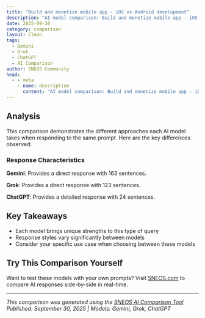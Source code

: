 ```yaml
---
title: "Build and monetize mobile app - iOS vs Android development"
description: "AI model comparison: Build and monetize mobile app - iOS vs Android development..."
date: 2025-09-30
category: comparison
layout: Clean
tags:
  - Gemini
  - Grok
  - ChatGPT
  - AI Comparison
author: SNEOS Community
head:
  - - meta
    - name: description
      content: "AI model comparison: Build and monetize mobile app - iOS vs Android development..."
---
```


<ChatComparison
  title="Build and monetize mobile app - iOS vs Android development"
  prompt="Build and monetize mobile app - iOS vs Android development"
  :responses='{
    "Gemini": "Okay, let\u0027s break down the decision of building and monetizing a mobile app, focusing on iOS (Apple) vs. Android (Google) development.  I\u0027ll cover the key considerations, pros/cons, and strategies for each platform, along with monetization options.\n\n**Key Considerations Before Choosing:**\n\n*   **Target Audience:**  *Who* are you trying to reach?  Knowing your demographic\u0027s platform preference is crucial.\n    *   **iOS:** Often associated with higher income demographics, early adopters of technology, and users who value design and a seamless experience.  Strong in the US, Canada, Australia, Japan, and parts of Western Europe.\n    *   **Android:** Dominates the global market share, especially in developing countries.  Reaches a broader range of income levels and is available on a wider variety of devices.\n*   **Development Costs:**  Costs can vary significantly depending on complexity. Native development (using platform-specific languages) can be more expensive upfront. Cross-platform frameworks can sometimes reduce initial costs, but may introduce limitations.\n*   **Development Time:**  Native iOS development often (but not always) has a slightly faster development cycle due to a less fragmented ecosystem (fewer device types and OS versions to support). However, this depends heavily on the specific app and development team.\n*   **Monetization Strategy:** How will you make money? Different approaches work better on each platform.\n*   **Features and Functionality:**  Are there specific hardware features (e.g., NFC, advanced sensors) that your app needs to access? Check platform support.\n*   **App Store Guidelines and Review Process:**  Apple\u0027s App Store review process is generally considered stricter than Google\u0027s Play Store. Be prepared for potential rejections and longer review times.\n*   **Maintenance and Updates:**  Consider the ongoing costs of maintaining your app, fixing bugs, and releasing updates for new OS versions and devices.\n*   **Competition:**  Analyze the existing apps in your category on both platforms.  Where is the competition fiercest? Where might there be a gap in the market?\n*   **Technical Expertise:**  What programming languages and development tools are you comfortable with, or can easily learn/hire developers for?\n\n**iOS Development (Swift/Objective-C, Xcode):**\n\n**Pros:**\n\n*   **High-Value Users:** iOS users tend to spend more money on apps and in-app purchases.\n*   **Strong Brand Loyalty:** Apple users are generally loyal to the ecosystem.\n*   **Unified Ecosystem:** Fewer device types and OS versions to support, simplifying development and testing.\n*   **Potentially Faster Development (Sometimes):**  As mentioned, the more controlled environment can sometimes lead to slightly faster development cycles, although this is highly project-dependent.\n*   **Well-Defined Design Guidelines:** Apple provides clear Human Interface Guidelines (HIG) to help developers create consistent and user-friendly apps.\n*   **Excellent Performance:** iOS devices are known for their performance and optimization.\n*   **Less Fragmentation:** Fewer OS versions to support compared to Android.\n\n**Cons:**\n\n*   **Higher Barrier to Entry:**  Requires Apple hardware (Mac) for development and an Apple Developer Program membership ($99/year).\n*   **Stricter App Store Review Process:** Can lead to longer review times and potential rejections.\n*   **Smaller Market Share (Globally):** While iOS is strong in key markets, Android dominates worldwide.\n*   **Codebase:** Swift/Objective-C is needed for native.\n\n**Android Development (Java/Kotlin, Android Studio):**\n\n**Pros:**\n\n*   **Larger Market Share:**  Android\u0027s global reach is significantly larger than iOS.\n*   **Wider Device Range:**  Android runs on devices from budget phones to high-end flagships, reaching a broader audience.\n*   **Lower Barrier to Entry:**  Android development can be done on Windows, macOS, or Linux. Android Studio is free, and the Developer Program registration is a one-time fee.\n*   **More Flexible App Store:** Google\u0027s Play Store has a more lenient review process.\n*   **Open Source:** The Android operating system is open-source, which allows for greater customization.\n*   **Hardware Access:** Android offers deep integration with hardware features.\n*   **Customization:** Android allows for a higher degree of customization than iOS.\n*   **Codebase:** Java/Kotlin is needed for native.\n\n**Cons:**\n\n*   **Fragmented Ecosystem:**  Developing for Android means supporting a wide range of devices, screen sizes, and OS versions, increasing testing complexity.\n*   **Lower Average Revenue Per User:** Android users tend to spend less money on apps than iOS users.\n*   **Piracy Concerns:** Android apps are generally easier to pirate than iOS apps.\n*   **Security Concerns:** Due to the open nature of Android, security vulnerabilities can be more prevalent.\n*   **Performance Issues:** Can be an issue on low-end devices.\n*   **UI/UX Consistency:** Achieving a consistent user experience across all Android devices can be challenging.\n\n**Monetization Strategies for Mobile Apps:**\n\nHere\u0027s a breakdown of common monetization methods, with notes on how they might perform differently on iOS vs. Android:\n\n1.  **In-App Purchases (IAP):**\n\n    *   **Concept:** Users buy virtual goods, services, or features within the app. (e.g., extra lives, premium content, removing ads).\n    *   **iOS vs. Android:**  Generally more profitable on iOS due to higher spending users.\n    *   **Best for:** Games, productivity apps, content-based apps.\n    *   **Considerations:**  Offer compelling value for the purchase.  Balance pricing to avoid alienating users.\n2.  **Subscriptions:**\n\n    *   **Concept:** Users pay a recurring fee (monthly, annually) for access to content, features, or services.\n    *   **iOS vs. Android:** Can be successful on both, but iOS users are more likely to subscribe.\n    *   **Best for:** Streaming services, news apps, productivity tools, fitness apps.\n    *   **Considerations:**  Provide consistent value to justify the subscription fee. Offer a free trial to attract users.\n3.  **Advertising:**\n\n    *   **Concept:** Display ads within the app.  (Banner ads, interstitial ads, rewarded video ads, native ads).\n    *   **iOS vs. Android:**  Android can generate more ad revenue due to its larger user base, *but* the revenue per impression (RPM) is often lower. iOS has higher RPM.\n    *   **Best for:** Free apps that need a way to generate revenue.\n    *   **Considerations:**  Don\u0027t be too intrusive with ads.  Offer a way for users to remove ads through an in-app purchase.  Choose ad networks carefully.\n4.  **Freemium:**\n\n    *   **Concept:** Offer a basic version of the app for free, with premium features or content available through in-app purchases or subscriptions.\n    *   **iOS vs. Android:** A popular model for both platforms. Success depends on balancing the value of the free version with the premium offerings.\n    *   **Best for:** Wide range of apps, including games, productivity, and lifestyle apps.\n    *   **Considerations:**  The free version must be useful enough to attract users, but the premium features should be compelling enough to drive conversions.\n5.  **Paid Apps:**\n\n    *   **Concept:** Users pay a one-time fee to download the app.\n    *   **iOS vs. Android:**  More common and generally more successful on iOS.  Android users are less likely to pay upfront for an app.\n    *   **Best for:** Apps with a strong value proposition and unique features.\n    *   **Considerations:**  Must offer a compelling reason for users to pay upfront. A free trial or demo version can help.\n6.  **Affiliate Marketing:**\n\n    *   **Concept:**  Promote other products or services within your app and earn a commission on sales.\n    *   **iOS vs. Android:** Can be implemented on both platforms.\n    *   **Best for:** Apps related to specific niches (e.g., travel, finance, health).\n    *   **Considerations:**  Choose affiliate programs that are relevant to your users.  Be transparent about your affiliate relationships.\n7.  **Sponsorships:**\n\n    *   **Concept:**  Partner with companies to promote their products or services within your app.\n    *   **iOS vs. Android:** Can be used on both platforms.\n    *   **Best for:** Apps with a large and engaged user base in a specific niche.\n    *   **Considerations:**  Choose sponsors that align with your brand and values. Be transparent with your users about sponsored content.\n8.  **Data Monetization (Be Careful!):**\n\n    *   **Concept:** Collect and sell anonymized user data to third parties.\n    *   **iOS vs. Android:** Possible on both, but *highly* controversial and requires careful consideration of privacy regulations (GDPR, CCPA). **Very risky, generally avoid.**\n    *   **Best for:**  Apps that collect large amounts of user data.\n    *   **Considerations:**  **Transparency is key.**  Users must be fully informed about how their data is being collected and used.  Compliance with privacy regulations is essential. This can easily backfire and destroy user trust.\n\n**Example Scenario:  Photo Editing App**\n\n*   **Strategy:** Freemium\n*   **Free Version:** Basic editing tools, filters, and sharing options.\n*   **Premium Version (Subscription or IAP):** Advanced editing tools, exclusive filters, cloud storage, removal of ads.\n*   **iOS:**  Capitalize on the platform\u0027s design focus and appeal to creative users. Charge a slightly higher price for the premium subscription.\n*   **Android:** Offer a wider range of price points for in-app purchases to cater to a more diverse user base. Optimize the app for performance on a variety of Android devices.\n\n**Cross-Platform Development (React Native, Flutter, Xamarin):**\n\nAn alternative to native development is using cross-platform frameworks.  These allow you to write code once and deploy it to both iOS and Android.\n\n**Pros:**\n\n*   **Reduced Development Time and Cost:** Single codebase for both platforms.\n*   **Code Reusability:** Share code between platforms.\n*   **Wider Audience Reach:** Deploy to both iOS and Android.\n\n**Cons:**\n\n*   **Performance Limitations:** Can be slower than native apps, especially for complex tasks.\n*   **Platform-Specific Features:** Accessing certain native features may be more difficult.\n*   **Dependency on Framework:**  Rely on the framework being maintained and updated.\n*   **UI/UX Challenges:**  Achieving a truly native look and feel on both platforms can be challenging.\n\n**Which Platform Should You Choose?**\n\nThere\u0027s no one-size-fits-all answer.  Here\u0027s a decision-making framework:\n\n1.  **Prioritize Your Target Audience:**  Where do your ideal users spend their time?\n2.  **Consider Your Budget:**  Can you afford native development for both platforms, or is cross-platform a better fit?\n3.  **Evaluate Your Technical Expertise:**  What skills does your team possess, and what can you realistically learn or hire for?\n4.  **Analyze the Competition:**  Where are the opportunities in the market?\n5.  **Choose Your Monetization Strategy:** Which methods align with your target audience and app type?\n\n**Decision Matrix (Simplified):**\n\n| Factor                      | iOS                                     | Android                                  |\n| --------------------------- | ---------------------------------------- | ----------------------------------------- |\n| **Target Audience**          | High-income, design-focused, US/EU        | Global, broader income range              |\n| **Budget**                 | Higher upfront cost                    | Lower upfront cost                       |\n| **Development Time**        | Potentially faster                       | Can be longer due to fragmentation       |\n| **Monetization**            | Higher ARPU, IAP, Subscriptions        | Ads, Freemium, wider user base          |\n| **Market Share**           | Strong in specific markets               | Global dominance                           |\n| **App Complexity**        | Complex: Either native or carefully chosen cross-platform |  Complex: Either native or carefully chosen cross-platform |\n\n**Ultimately, the best approach might be:**\n\n*   **Start with one platform:** Focus on the one that aligns best with your target audience and budget.\n*   **Validate your idea:** Get feedback and iterate on your app before expanding to the other platform.\n*   **Consider a phased approach:** Launch a basic version on one platform, then add features and expand to the other platform based on user feedback and market demand.\n\n**Key Takeaways:**\n\n*   **Research is essential.** Thoroughly understand your target audience, the competitive landscape, and the monetization options.\n*   **Focus on quality.** A well-designed, user-friendly app is crucial for success on both platforms.\n*   **Iterate and improve.** Continuously update your app based on user feedback and market trends.\n*   **Don\u0027t ignore marketing.** App store optimization (ASO) and other marketing strategies are essential for getting your app discovered.\n\nBy carefully considering these factors, you can make an informed decision about which platform to develop for and how to monetize your mobile app effectively. Good luck!\n",
    "Grok": "Building and monetizing a mobile app is a great business opportunity, but deciding whether to develop for iOS, Android, or both depends on several factors, including your target audience, budget, development resources, and monetization strategy. Below, I\u0027ll break down the key considerations for iOS vs Android development, along with steps to build and monetize your app.\n\n---\n\n### **1. iOS vs Android: Key Differences and Considerations**\n\n#### **Target Audience**\n- **iOS**: \n  - Apple users are often in higher income brackets and more willing to spend on apps and in-app purchases.\n  - iOS dominates in markets like the US, Canada, and parts of Europe.\n  - Smaller user base (about 28% of global smartphone users as of 2023), but higher revenue potential per user.\n- **Android**: \n  - Android has a much larger global market share (about 70% as of 2023), especially in developing countries like India, Brazil, and parts of Asia.\n  - Users are more diverse in terms of income, so free apps with ads or freemium models often work better.\n  - Greater potential for sheer download volume due to the massive user base.\n\n**Recommendation**: If your app is premium or targets affluent users, start with iOS. If you aim for mass adoption or are targeting emerging markets, prioritize Android.\n\n#### **Development Cost and Complexity**\n- **iOS**:\n  - Requires a Mac for development (Xcode is Apple\u2019s IDE).\n  - Coding is done in Swift or Objective-C, which may have a steeper learning curve if you\u0027re not familiar with Apple\u2019s ecosystem.\n  - Fewer device variations to test on (Apple controls hardware), so development and testing are often faster.\n  - App Store review process is stricter, which may delay launches or updates.\n- **Android**:\n  - Development can be done on any OS (Windows, macOS, Linux) using Android Studio, with coding in Kotlin or Java.\n  - Massive fragmentation in devices (different screen sizes, OS versions, manufacturers), which increases testing and optimization efforts.\n  - Google Play Store has a more lenient review process, allowing faster launches and updates.\n\n**Recommendation**: If budget is a concern, Android development might be cheaper due to lower hardware requirements for developers. However, iOS can be less complex due to limited device fragmentation.\n\n#### **Monetization Potential**\n- **iOS**:\n  - Higher average revenue per user (ARPU) due to users\u2019 willingness to pay for apps and in-app purchases.\n  - Subscription-based models and premium apps perform better on iOS.\n  - Apple takes a 30% cut on transactions (15% for small developers under $1M annual revenue).\n- **Android**:\n  - Lower ARPU, but higher download numbers can offset this.\n  - Ads (e.g., Google AdMob) and freemium models are more common due to user preference for free apps.\n  - Google also takes a 30% cut (15% for the first $1M in revenue annually).\n\n**Recommendation**: If your app relies on in-app purchases or subscriptions, iOS is often more profitable. For ad-based revenue, Android\u2019s larger audience can yield better results.\n\n#### **Market Launch Speed**\n- **iOS**: Apple\u2019s strict App Store guidelines can lead to delays (1-7 days for review, potential rejections).\n- **Android**: Google Play approvals are faster (often within hours to a day) with fewer rejections.\n\n**Recommendation**: If speed to market is critical, start with Android.\n\n---\n\n### **2. Steps to Build a Mobile App**\n\n#### **Step 1: Define Your Idea and Target Platform**\n- Validate your app idea by researching the market (competitor analysis, user needs).\n- Decide whether to start with iOS, Android, or both (consider the audience and monetization factors above).\n  - Option: Use cross-platform frameworks like Flutter (Dart) or React Native (JavaScript) to build for both platforms simultaneously, saving time and cost.\n\n#### **Step 2: Plan and Design**\n- Create wireframes and a user interface (UI) design. Tools like Figma or Sketch can help.\n- Focus on user experience (UX) to ensure the app is intuitive and engaging.\n- Define the Minimum Viable Product (MVP) with core features to launch quickly and gather feedback.\n\n#### **Step 3: Choose Your Tech Stack**\n- **iOS**: Swift (modern, recommended) or Objective-C.\n- **Android**: Kotlin (preferred by Google) or Java.\n- **Cross-Platform**: Flutter, React Native, or Xamarin.\n- Backend: Consider Firebase, AWS, or Node.js for server-side logic, databases, and APIs.\n\n#### **Step 4: Development**\n- Hire developers or learn to code yourself (online resources like Udemy, Coursera, or freeCodeCamp can help).\n- Average cost of development:\n  - Simple app: $10,000\u2013$25,000 per platform.\n  - Medium complexity: $25,000\u2013$50,000 per platform.\n  - Complex app (e.g., social media, e-commerce): $50,000\u002B per platform.\n- Cross-platform development can reduce costs by 30\u201340%.\n\n#### **Step 5: Testing**\n- Test for bugs, performance, and compatibility.\n- **iOS**: Test on different iPhone/iPad models using Xcode\u2019s simulator or real devices.\n- **Android**: Test across a range of devices and OS versions (use tools like BrowserStack or real device testing).\n\n#### **Step 6: Launch**\n- **iOS**: Submit to the App Store (requires a $99/year developer account). Follow Apple\u2019s guidelines to avoid rejection.\n- **Android**: Submit to Google Play Store (one-time $25 fee). Ensure compliance with Google\u2019s policies.\n\n#### **Step 7: Post-Launch**\n- Gather user feedback to improve the app.\n- Release regular updates to fix bugs and add features.\n- Use analytics tools (e.g., Google Analytics, Firebase) to track user behavior and retention.\n\n---\n\n### **3. Monetization Strategies**\n\n#### **1. Paid Apps**\n- Charge an upfront fee to download the app.\n- Works better on iOS due to users\u2019 willingness to pay.\n- Challenge: Convincing users to pay before trying (offer a strong value proposition).\n\n#### **2. In-App Purchases (IAP)**\n- Sell digital goods, premium features, or consumables within the app (e.g., extra lives in games).\n- Highly effective on iOS; Android users are less likely to spend on IAPs.\n- Example: Dating apps (Tinder), games (Candy Crush).\n\n#### **3. Subscriptions**\n- Charge a recurring fee (monthly/yearly) for access to content or features.\n- Works well for content-based apps (e.g., streaming, fitness, productivity).\n- iOS users are more likely to subscribe; Apple and Google take a cut (30%, or 15% for smaller developers).\n\n#### **4. Freemium Model**\n- Offer a free app with basic features and charge for premium features or content.\n- Popular on both platforms, especially Android, where users prefer free apps.\n- Example: Spotify (free with ads, premium without).\n\n#### **5. Advertising**\n- Integrate ads (banner, interstitial, rewarded video) using platforms like Google AdMob or Unity Ads.\n- More effective on Android due to larger user base and preference for free apps.\n- Challenge: Balancing ad frequency to avoid annoying users.\n\n#### **6. Sponsorships or Partnerships**\n- Partner with brands to promote their products/services within your app.\n- Works well for niche apps with a loyal user base.\n- Example: Fitness apps partnering with health brands.\n\n#### **7. Affiliate Marketing**\n- Earn commissions by promoting products/services through affiliate links.\n- Suitable for content or e-commerce apps.\n- Example: Amazon Affiliate Program.\n\n**Recommendation**: Combine multiple strategies (e.g., freemium with ads and IAPs) to maximize revenue. Test different models to see what works best for your audience.\n\n---\n\n### **4. Marketing Your App for Growth**\n- **App Store Optimization (ASO)**: Optimize your app\u2019s title, description, keywords, and visuals to rank higher on the App Store/Google Play.\n- **Social Media \u0026 Influencers**: Promote your app on platforms like Instagram, TikTok, and YouTube.\n- **Paid Ads**: Use Google Ads, Apple Search Ads, or social media ads to drive downloads.\n- **Email Marketing**: Build a mailing list to notify users of updates or promotions.\n- **User Acquisition Costs**: Budget for marketing (average cost per install: $1\u2013$5, depending on region and niche).\n\n---\n\n### **5. Should You Build for Both Platforms?**\n- **Pros**: Reach a wider audience, maximize revenue potential.\n- **Cons**: Higher development and maintenance costs, more complex testing.\n- **Strategy**: Start with one platform based on your target audience and monetization goals, then expand to the other using cross-platform tools or additional funding from initial profits.\n\n---\n\n### **6. Tools and Resources**\n- **Development**: Xcode (iOS), Android Studio (Android), Flutter, React Native.\n- **Design**: Figma, Adobe XD, Sketch.\n- **Analytics**: Google Analytics, Firebase, Mixpanel.\n- **Monetization**: AdMob, Unity Ads, Stripe (for payments).\n- **Learning**: Udemy, Coursera, YouTube tutorials.\n\n---\n\n### **Conclusion: Which to Choose?**\n- **Start with iOS** if: You\u2019re targeting a premium audience, focusing on subscriptions/IAPs, or have a smaller budget for testing (due to less fragmentation).\n- **Start with Android** if: You\u2019re targeting a global audience, relying on ads, or need faster market entry.\n- **Long-Term**: Aim to be on both platforms using cross-platform tools to save time and cost.\n\nBy following these steps, you can build a",
    "ChatGPT": "Building and monetizing a mobile app involves several strategic decisions, including choosing the right platform(s) to develop for. The two main platforms are iOS (Apple devices) and Android (devices from various manufacturers). Here\u0027s a comparison of iOS vs. Android development with a focus on building and monetizing mobile apps:\n\n---\n\n### 1. **Market Overview**\n\n- **Android**\n  - Larger global market share (~70-75%)\n  - Popular in emerging markets (Asia, Africa, Latin America)\n  - Devices vary widely in specifications and price points\n\n- **iOS**\n  - Smaller global market share (~25-30%) but higher in developed markets (US, Canada, Western Europe, Japan)\n  - Users generally spend more on apps and in-app purchases\n  - More uniform hardware and OS versions\n\n---\n\n### 2. **Development Considerations**\n\n| Aspect                 | iOS Development                                  | Android Development                                |\n|------------------------|-------------------------------------------------|--------------------------------------------------|\n| **Programming Languages** | Swift, Objective-C                            | Java, Kotlin                                     |\n| **Development Tools**   | Xcode (Mac only)                                | Android Studio (Windows, Mac, Linux)             |\n| **Fragmentation**       | Less fragmentation (fewer devices and OS versions) | High fragmentation (many devices, screen sizes, OS versions) |\n| **App Store Approval**  | Strict and sometimes slow review process         | More lenient and faster review                     |\n| **Development Cost**    | Generally higher due to exclusive Mac tooling and Swift expertise | Slightly lower tooling cost, but may require more testing for device compatibility |\n| **Time to Market**      | Potentially shorter due to less fragmentation    | Potentially longer due to testing on various devices |\n\n---\n\n### 3. **Monetization Strategies**\n\nBoth platforms support multiple monetization models, but user behavior and platform policies differ.\n\n- **Common Monetization Methods**\n  - Paid apps\n  - Freemium model (free download with in-app purchases)\n  - Ads (banner, interstitial, rewarded video)\n  - Subscription models\n  - Sponsorships and partnerships\n\n- **iOS Monetization**\n  - Users tend to spend more on premium apps and in-app purchases\n  - Subscription-based apps often perform well\n  - App Store\u2019s payment system integrates with Apple Pay \u0026 Apple ID\n  - Higher revenue per user (ARPU)\n  - Strict guidelines on ads and in-app purchases\n\n- **Android Monetization**\n  - More ad-driven revenue due to larger free-app user base\n  - In-app purchases can be lucrative but typically lower ARPU than iOS\n  - Wider variety of payment options (Google Pay, carrier billing, third-party payment methods)\n  - Easier to distribute outside Google Play (third-party app stores), but less centralized monetization\n\n---\n\n### 4. **User Demographics \u0026 Behavior**\n\n- **iOS Users**\n  - Tend to be younger, more affluent, and more willing to spend money on apps\n  - More likely to engage with premium content and subscriptions\n\n- **Android Users**\n  - Broader demographic, including budget-conscious users\n  - Higher engagement with ad-supported apps and free content\n\n---\n\n### 5. **Revenue Examples**\n\n- On average, iOS apps generate roughly **2-3x more revenue** than Android apps despite Android\u0027s larger user base.\n- Games and entertainment apps see high engagement and spending on iOS.\n- Utility and productivity apps have varied revenues but often earn more on iOS.\n  \n---\n\n### 6. **Recommendations**\n\n- **If Monetization is a Priority and Target Users Are in Developed Markets:**\n  - Start with iOS development for higher ARPU and better monetization potential.\n\n- **If Targeting Large User Base in Emerging Markets:**\n  - Android is preferred due to market penetration.\n\n- **Cross-Platform Development:**\n  - Consider building for both platforms using frameworks like React Native, Flutter, or Xamarin to maximize reach.\n  - This increases initial development cost but broadens user base and revenue opportunities.\n\n- **Testing and Maintenance:**\n  - iOS apps are easier to maintain due to less fragmentation.\n  - Android apps require rigorous testing across multiple devices.\n\n---\n\n### 7. **Summary Table**\n\n| Factor                 | iOS                                    | Android                                |\n|------------------------|---------------------------------------|--------------------------------------|\n| Market Share           | ~25-30% (higher spenders)              | ~70-75% (larger user base)           |\n| Development Platform   | Xcode (macOS), Swift/Obj-C             | Android Studio, Java/Kotlin           |\n| App Store Review       | Strict, slower                        | Lenient, faster                      |\n| Monetization Potential | Higher ARPU, better for paid \u0026 subs  | More ad revenue, lower paid spend    |\n| Fragmentation          | Low                                  | High                                |\n| Time to Market         | Faster                              | Slower due to device variety          |\n| User Demographics      | Affluent, willing to pay               | Broad, cost-conscious                 |\n\n---\n\n### Conclusion\n\n- If you want to maximize revenue quickly and are targeting users in countries with high iOS adoption, start with iOS.\n- If you want to reach the widest audience and leverage ad-based revenue, start with Android.\n- Ultimately, building for both platforms ensures maximum reach and monetization, especially if you plan for a scalable app.\n\n---\n\nIf you want, I can also help with recommendations on development tools, monetization platforms, or marketing strategies specific to iOS or Android."
  }'
  published-date="16:06"
/>

## Analysis

This comparison demonstrates the different approaches each AI model takes when responding to the same prompt. Here are the key differences observed:

### Response Characteristics

**Gemini**: Provides a direct response with 163 sentences. 

**Grok**: Provides a direct response with 123 sentences. 

**ChatGPT**: Provides a detailed response with 24 sentences. 

## Key Takeaways

- Each model brings unique strengths to this type of query
- Response styles vary significantly between models
- Consider your specific use case when choosing between these models

## Try This Comparison Yourself

Want to test these models with your own prompts? Visit [SNEOS.com](https://sneos.com) to compare AI responses side-by-side in real-time.

---

*This comparison was generated using the [SNEOS AI Comparison Tool](https://sneos.com)*
*Published: September 30, 2025 | Models: Gemini, Grok, ChatGPT*
